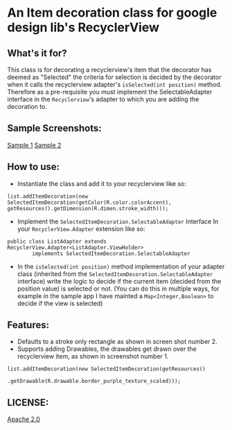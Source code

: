 # An Item decoration class for google design lib's RecyclerView

## What's it for?
This class is for decorating a recyclerview's item that the decorator has deemed as "Selected"
the criteria for selection is decided by the decorator when it calls the recyclerview adapter's 
`isSelected(int position)` method. Therefore as a pre-requisite you must implement the SelectableAdapter 
interface in the `Recyclerview`'s adapter to which you are adding the decoration to. 

## Sample Screenshots:
[Sample 1](assets/Selection_001.png)
[Sample 2](assets/Selection_002.png)

## How to use:
 - Instantiate the class and add it to your recyclerview like so:
```
list.addItemDecoration(new SelectedItemDecoration(getColor(R.color.colorAccent), getResources().getDimension(R.dimen.stroke_width)));
```

 - Implement the `SelectedItemDecoration.SelectableAdapter` Interface In your `RecyclerView.Adapter` extension like so:
```
public class ListAdapter extends RecyclerView.Adapter<ListAdapter.ViewHolder>
        implements SelectedItemDecoration.SelectableAdapter
```

 - In the `isSelected(int position)` method implementation of your adapter class (inherited from the `SelectedItemDecoration.SelectableAdapter` interface) write the logic to decide if the current item (decided from the position value) is selected or not. (You can do this in multiple ways, for example in the sample app I have mainted a `Map<Integer,Boolean>` to decide if  the view is selected)


## Features:
- Defaults to a stroke only rectangle as shown in screen shot number 2.
- Supports adding Drawables, the drawables get drawn over the recyclerview item, as shown in screenshot number 1.

```
list.addItemDecoration(new SelectedItemDecoration(getResources()
                .getDrawable(R.drawable.border_purple_texture_scaled)));
```

## LICENSE:
[Apache 2.0](LICENSE)